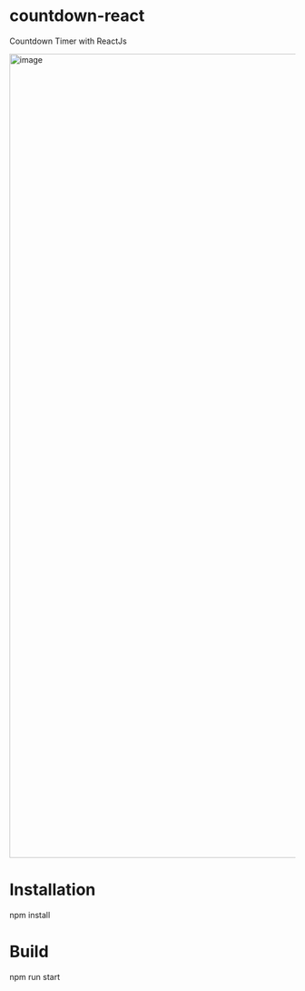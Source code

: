 # countdown-react
Countdown Timer with ReactJs

<img width="1415" alt="image" src="https://user-images.githubusercontent.com/44017449/129395207-5a96836b-a242-427a-9df9-c3ce3ea03fd2.png">

# Installation 
npm install

# Build

npm run start
